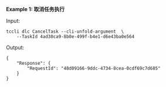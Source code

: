 **Example 1: 取消任务执行**



Input: 

```
tccli dlc CancelTask --cli-unfold-argument  \
    --TaskId 4ad30ca9-8b0e-499f-b4e1-d6e43ba0e564
```

Output: 
```
{
    "Response": {
        "RequestId": "48d09166-9ddc-4734-8cea-0cdf69c7d685"
    }
}
```

